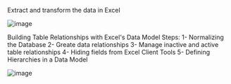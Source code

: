 Extract and transform the data in Excel


![image](https://github.com/user-attachments/assets/a4605907-7501-4c71-be27-d20e7a1c1028)


Building Table Relationships with Excel's Data Model
Steps:
1- Normalizing the Database
2- Greate data relationships
3- Manage inactive and active table relationships
4- Hiding fields from Excel Client Tools
5- Defining Hierarchies in a Data Model


![image](https://github.com/user-attachments/assets/39665586-1bbe-495a-8ced-71647a1a69ec)

